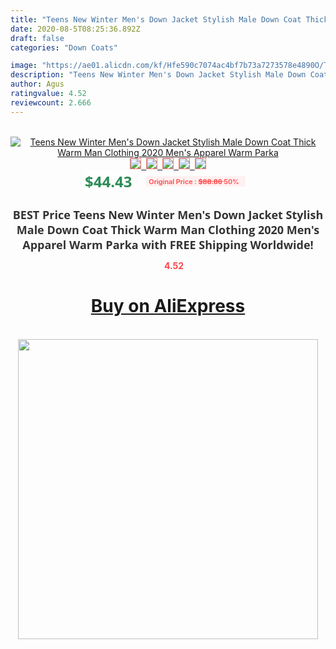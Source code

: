 ```yaml
---
title: "Teens New Winter Men's Down Jacket Stylish Male Down Coat Thick Warm Man Clothing 2020 Men's Apparel Warm Parka"
date: 2020-08-5T08:25:36.892Z
draft: false
categories: "Down Coats"

image: "https://ae01.alicdn.com/kf/Hfe590c7074ac4bf7b73a7273578e4890O/Teens-New-Winter-Men-s-Down-Jacket-Stylish-Male-Down-Coat-Thick-Warm-Man-Clothing-2020.jpg"
description: "Teens New Winter Men's Down Jacket Stylish Male Down Coat Thick Warm Man Clothing 2020 Men's Apparel Warm Parka"
author: Agus
ratingvalue: 4.52
reviewcount: 2.666
---
```

<br>
<div style="text-align: center;">
<a href="https://s.click.aliexpress.com/e/_AlvH53" target="_blank" rel="nofollow noopener noreferrer"><img alt="Teens New Winter Men's Down Jacket Stylish Male Down Coat Thick Warm Man Clothing 2020 Men's Apparel Warm Parka" class="magnifier-image" src="https://ae01.alicdn.com/kf/Hfe590c7074ac4bf7b73a7273578e4890O/Teens-New-Winter-Men-s-Down-Jacket-Stylish-Male-Down-Coat-Thick-Warm-Man-Clothing-2020.jpg_640x640.jpg">
<br>
<img style="border:1px solid salmon" src="https://ae01.alicdn.com/kf/Hfe590c7074ac4bf7b73a7273578e4890O/Teens-New-Winter-Men-s-Down-Jacket-Stylish-Male-Down-Coat-Thick-Warm-Man-Clothing-2020.jpg_120x120.jpg">&nbsp;&nbsp;<img style="border:1px solid salmon" src="https://ae01.alicdn.com/kf/H90b2c4b00a4d42a99dda41685bdbcf2ek/Teens-New-Winter-Men-s-Down-Jacket-Stylish-Male-Down-Coat-Thick-Warm-Man-Clothing-2020.jpg_120x120.jpg">&nbsp;&nbsp;<img style="border:1px solid salmon" src="https://ae01.alicdn.com/kf/Ha312fe466222409e8779279e63887dd5L/Teens-New-Winter-Men-s-Down-Jacket-Stylish-Male-Down-Coat-Thick-Warm-Man-Clothing-2020.jpg_120x120.jpg">&nbsp;&nbsp;<img style="border:1px solid salmon" src="https://ae01.alicdn.com/kf/H778de31ed6f54ae89387a9553ad9390bZ/Teens-New-Winter-Men-s-Down-Jacket-Stylish-Male-Down-Coat-Thick-Warm-Man-Clothing-2020.jpg_120x120.jpg">&nbsp;&nbsp;<img style="border:1px solid salmon" src="https://ae01.alicdn.com/kf/H1cf76f82772a4e849a1bfa9ed4534133m/Teens-New-Winter-Men-s-Down-Jacket-Stylish-Male-Down-Coat-Thick-Warm-Man-Clothing-2020.jpg_120x120.jpg"></a></div><br0>
<div style="text-align: center;"><span style="background-color: white; border: 0px; box-sizing: border-box; color: seagreen; display: inline-block; font-family: &quot;open sans&quot; , &quot;arial&quot; , &quot;helvetica&quot; , sans-serif , &quot;heiti&quot;; font-size: 24px; font-stretch: inherit; font-weight: 700; line-height: inherit; margin: 0px 10px 0px 0px; padding: 0px; vertical-align: middle;">$44.43 </span>
<span style="background: rgb(255 , 241 , 241); border-radius: 3px; border: 0px; box-sizing: border-box; color: #ff4747; display: inline-block; font-family: inherit; font-size: 12px; font-stretch: inherit; font-style: inherit; font-variant: inherit; font-weight: 600; line-height: inherit; margin: 0px; padding: 2px 5px; transform: scale(0.9); vertical-align: middle;">Original Price : <b style="text-decoration: line-through;">$88.86 </b> 50%&nbsp;&nbsp;</span></div>
<h1 style="color: #333333; display: inline-block; font-family: &quot;open sans&quot; , &quot;arial&quot; , &quot;helvetica&quot; , sans-serif , &quot;heiti&quot;; font-size: 18px; font-stretch: inherit; font-weight: 700; text-align: center;">BEST Price Teens New Winter Men's Down Jacket Stylish Male Down Coat Thick Warm Man Clothing 2020 Men's Apparel Warm Parka with FREE Shipping Worldwide!</h1>
<div style="color: #ff4747; text-align: center;">
<img src="https://4.bp.blogspot.com/-M0ZcTcb-5uY/XleCXlxnR4I/AAAAAAAAAEc/OrjgMkXV1oMQFaCRZj5HQwOCBcu3w1FegCPcBGAYYCw/s1600/star.png" style="height: 15px;">&nbsp;<b>4.52</b></div>
<div class="button_cont" align="center"><a class="buynow_a" href="https://s.click.aliexpress.com/e/_AlvH53" target="_blank" rel="nofollow noopener noreferrer"><H1>Buy on AliExpress</H1></a></div><br>
<div class="separator" style="clear: both; text-align: center;">
<img src="https://lh3.googleusercontent.com/-pTy5HemUv9M/XlePHvY0dAI/AAAAAAAAAE4/0nX5iRUoIWY8eMW9Dpxeirr157OZliDIgCLcBGAsYHQ/s1600/badge.gif" width="480">
</div>

